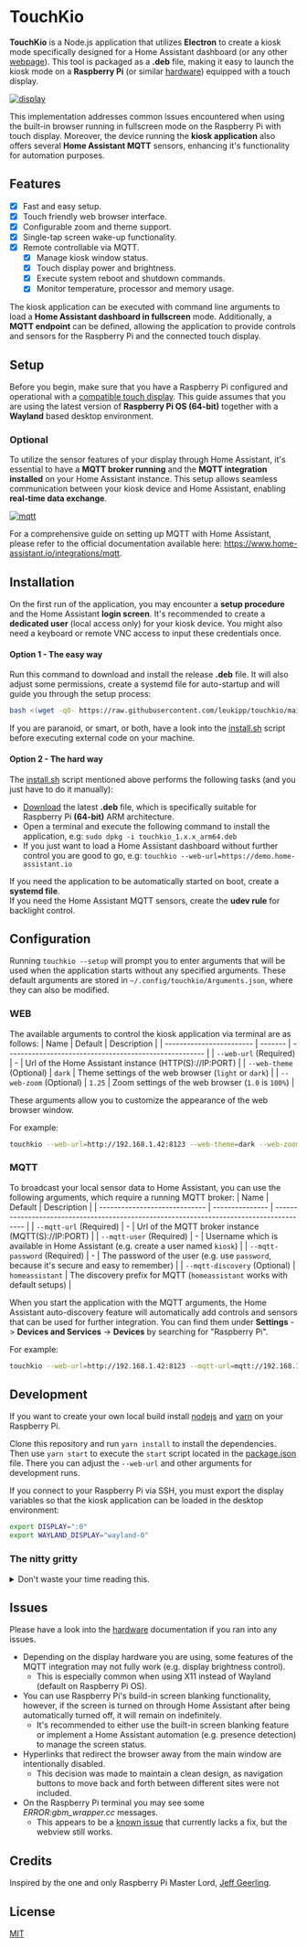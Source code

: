 # TouchKio
**TouchKio** is a Node.js application that utilizes **Electron** to create a kiosk mode specifically designed for a Home Assistant dashboard (or any other [webpage](https://github.com/leukipp/touchkio/blob/main/HARDWARE.md)).
This tool is packaged as a **.deb** file, making it easy to launch the kiosk mode on a **Raspberry Pi** (or similar [hardware](https://github.com/leukipp/touchkio/blob/main/HARDWARE.md)) equipped with a touch display.

[![display](https://raw.githubusercontent.com/leukipp/touchkio/main/img/display.png)](https://github.com/leukipp/touchkio/blob/main/img/display.png)

This implementation addresses common issues encountered when using the built-in browser running in fullscreen mode on the Raspberry Pi with touch display.
Moreover, the device running the **kiosk application** also offers several **Home Assistant MQTT** sensors, enhancing it's functionality for automation purposes.

## Features
- [x] Fast and easy setup.
- [x] Touch friendly web browser interface.
- [x] Configurable zoom and theme support. 
- [x] Single-tap screen wake-up functionality.
- [x] Remote controllable via MQTT.
  - [x] Manage kiosk window status.
  - [x] Touch display power and brightness.
  - [x] Execute system reboot and shutdown commands.
  - [x] Monitor temperature, processor and memory usage.

The kiosk application can be executed with command line arguments to load a **Home Assistant dashboard in fullscreen** mode.
Additionally, a **MQTT endpoint** can be defined, allowing the application to provide controls and sensors for the Raspberry Pi and the connected touch display.

## Setup
Before you begin, make sure that you have a Raspberry Pi configured and operational with a [compatible touch display](https://github.com/leukipp/touchkio/blob/main/HARDWARE.md).
This guide assumes that you are using the latest version of **Raspberry Pi OS (64-bit)** together with a **Wayland** based desktop environment.

### Optional
To utilize the sensor features of your display through Home Assistant, it's essential to have a **MQTT broker running** and the **MQTT integration installed** on your Home Assistant instance.
This setup allows seamless communication between your kiosk device and Home Assistant, enabling **real-time data exchange**.

[![mqtt](https://raw.githubusercontent.com/leukipp/touchkio/main/img/mqtt.png)](https://github.com/leukipp/touchkio/blob/main/img/mqtt.png)

For a comprehensive guide on setting up MQTT with Home Assistant, please refer to the official documentation available here: https://www.home-assistant.io/integrations/mqtt.

## Installation
On the first run of the application, you may encounter a **setup procedure** and the Home Assistant **login screen**.
It's recommended to create a **dedicated user** (local access only) for your kiosk device.
You might also need a keyboard or remote VNC access to input these credentials once.

#### Option 1 - The easy way
Run this command to download and install the release **.deb** file. It will also adjust some permissions, create a systemd file for auto-startup and will guide you through the setup process:
```bash
bash <(wget -qO- https://raw.githubusercontent.com/leukipp/touchkio/main/install.sh)
```
If you are paranoid, or smart, or both, have a look into the [install.sh](https://github.com/leukipp/touchkio/blob/main/install.sh) script before executing external code on your machine.

#### Option 2 - The hard way
The [install.sh](https://github.com/leukipp/touchkio/blob/main/install.sh) script mentioned above performs the following tasks (and you just have to do it manually):
- [Download](https://github.com/leukipp/touchkio/releases/latest) the latest **.deb** file,
which is specifically suitable for Raspberry Pi **(64-bit)** ARM architecture.
- Open a terminal and execute the following command to install the application, e.g:
`sudo dpkg -i touchkio_1.x.x_arm64.deb`
- If you just want to load a Home Assistant dashboard without further control you are good to go, e.g: `touchkio --web-url=https://demo.home-assistant.io`

If you need the application to be automatically started on boot, create a **systemd file**.  
If you need the Home Assistant MQTT sensors, create the **udev rule** for backlight control.

## Configuration
Running `touchkio --setup` will prompt you to enter arguments that will be used when the application starts without any specified arguments.
These default arguments are stored in `~/.config/touchkio/Arguments.json`, where they can also be modified.

### WEB
The available arguments to control the kiosk application via terminal are as follows: 
| Name                     | Default | Description                                            |
| ------------------------ | ------- | ------------------------------------------------------ |
| `--web-url` (Required)   | -       | Url of the Home Assistant instance (HTTP(S)://IP:PORT) |
| `--web-theme` (Optional) | `dark`  | Theme settings of the web browser (`light` or `dark`)  |
| `--web-zoom` (Optional)  | `1.25`  | Zoom settings of the web browser (`1.0` is `100%`)     |

These arguments allow you to customize the appearance of the web browser window.

For example:
```bash
touchkio --web-url=http://192.168.1.42:8123 --web-theme=dark --web-zoom=1.25
```

### MQTT
To broadcast your local sensor data to Home Assistant, you can use the following arguments, which require a running MQTT broker:
| Name                          | Default         | Description                                                                              |
| ----------------------------- | --------------- | ---------------------------------------------------------------------------------------- |
| `--mqtt-url` (Required)       | -               | Url of the MQTT broker instance (MQTT(S)://IP:PORT)                                      |
| `--mqtt-user` (Required)      | -               | Username which is available in Home Assistant (e.g. create a user named `kiosk`)         |
| `--mqtt-password` (Required)  | -               | The password of the user (e.g. use `password`, because it's secure and easy to remember) |
| `--mqtt-discovery` (Optional) | `homeassistant` | The discovery prefix for MQTT (`homeassistant` works with default setups)                |

When you start the application with the MQTT arguments, the Home Assistant auto-discovery feature will automatically add controls and sensors that can be used for further integration.
You can find them under **Settings** -> **Devices and Services** -> **Devices** by searching for "Raspberry Pi".

For example:
```bash
touchkio --web-url=http://192.168.1.42:8123 --mqtt-url=mqtt://192.168.1.42:1883 --mqtt-user=kiosk --mqtt-password=password
```

## Development
If you want to create your own local build install [nodejs](https://pimylifeup.com/raspberry-pi-nodejs) and [yarn](https://classic.yarnpkg.com/lang/en/docs/install) on your Raspberry Pi.

Clone this repository and run `yarn install` to install the dependencies.
Then use `yarn start` to execute the `start` script located in the [package.json](https://github.com/leukipp/touchkio/blob/main/package.json) file.
There you can adjust the `--web-url` and other arguments for development runs.

If you connect to your Raspberry Pi via SSH, you must export the display variables so that the kiosk application can be loaded in the desktop environment:
```bash
export DISPLAY=":0"
export WAYLAND_DISPLAY="wayland-0"
```

### The nitty gritty

<details><summary>Don't waste your time reading this.</summary><div></br>

To enable **write access** to the `/sys/class/backlight/10-0045/bl_power` and `/sys/class/backlight/10-0045/brightness` files, you need to set up a **udev rule**. In case you don't use the official touch display you may have to change the rules, that are located under `/etc/udev/rules.d/backlight-permissions.rules`.

This rule is created via the [install.sh](https://github.com/leukipp/touchkio/blob/main/install.sh) script, which also creates a service file.
The service file is located at `~/.config/systemd/user/touchkio.service` and starts the `/usr/bin/touchkio` process when the graphical user interface is loaded.
While creating a service file is optional, it's highly recommended if you want your Raspberry Pi to automatically boot into kiosk mode.

The Raspberry Pi's **build-in screen blanking** function uses the command `swayidle -w timeout 600 'wlopm --off \*' resume 'wlopm --on \*' &` inside `~/.config/labwc/autostart` to blank the screen after **10 minutes**.
The `wlopm --off \*` command changes the `bl_power` value to **4**, when setting the value to **0** the screen will turn on again.
However, `swayidle` still seems to consider the screen to be off and as a result it will not turn off again unless there is some interaction in the meantime.

When using the MQTT integration, the kiosk application must be able to **detect changes** made on the **device** itself.
I managed to achieve this for the `brightness` file by implementing a simple `fs.watch(..)` file listener.
However, I found that it **never triggered** for the `bl_power` file.
Although the file content changes, none of the filesystem listeners where fired.
This could be due to `swayidle`/`wlopm` performing write actions at a deeper level that are not detectable by file listeners.
As a result, I went for a **polling solution**, checking the state of the file every **500 milliseconds** for any changes.
While I understand this is not ideal, it's necessary to ensure proper functionality.

The display power status and brightness can be adjusted via the MQTT integration.
**Support** for changing the power status for **DSI and HDMI** displays is achieved by checking for connected screens in `/sys/class/drm/*/status`.
Support for changing the brightness of connected display is implemented by using `/sys/class/backlight/*/brightness`.
In cases where no supported backlight device is found, the Home Assistant light entity will only show an on/off switch without brightness control.

Keep in mind that default arguments are stored as plain text in `~/.config/touchkio/Arguments.json`.
This file also includes the **MQTT user password**, which is somewhat obfuscated/encrypted, but in a way that it could be easily reverse engineered.
Implementing stronger **security measures** would complicate the setup process and could discourage some users from configuring the application properly.
When using the kiosk application without initializing the default arguments, you will need to provide them with every command.
This means that the password may be stored as plain text in various files, such as `touchkio.service`, `~/.bash_history`, etc.

To resolve the issue where the first **touch** on a **turned-off screen** triggers a **click event** (potentially activating Home Assistant actions), I implemented a workaround.
When the screen **turns off** the **focus** is removed from the kiosk window.
This way, the first click only turns the screen on and focuses the window, allowing subsequent clicks to work as expected.

Additionally, to address the problem that scrolling on the Raspberry Pi only works with the **web browser scrollbar** on the right, the Electron app is configured to **simulate a touch device** using `Emulation.setEmitTouchEventsForMouse`.
This adjustment provides a user experience similar to that of a proper mobile device.

Electron apps are known to be **resource intensive** due to their architecture and the inclusion of a full web browser environment. If you just run the kiosk application without other heavy loads, everything should run smoothly.

</div></details>

## Issues
Please have a look into the [hardware](https://github.com/leukipp/touchkio/blob/main/HARDWARE.md) documentation if you ran into any issues. 

- Depending on the display hardware you are using, some features of the MQTT integration may not fully work (e.g. display brightness control).
  - This is especially common when using X11 instead of Wayland (default on Raspberry Pi OS).
- You can use Raspberry Pi's build-in screen blanking functionality, however, if the screen is turned on through Home Assistant after being automatically turned off, it will remain on indefinitely.
  - It's recommended to either use the built-in screen blanking feature or implement a Home Assistant automation (e.g. presence detection) to manage the screen status.
- Hyperlinks that redirect the browser away from the main window are intentionally disabled.
  - This decision was made to maintain a clean design, as navigation buttons to move back and forth between different sites were not included.
- On the Raspberry Pi terminal you may see some *ERROR:gbm_wrapper.cc* messages.
  -  This appears to be a [known issue](https://github.com/electron/electron/issues/42322) that currently lacks a fix, but the webview still works.

## Credits
Inspired by the one and only Raspberry Pi Master Lord, [Jeff Geerling](https://www.jeffgeerling.com/blog/2024/home-assistant-and-carplay-pi-touch-display-2).

## License
[MIT](https://github.com/leukipp/touchkio/blob/main/LICENSE)

